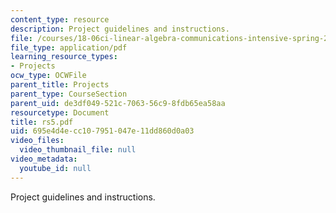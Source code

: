 ```yaml
---
content_type: resource
description: Project guidelines and instructions.
file: /courses/18-06ci-linear-algebra-communications-intensive-spring-2004/695e4d4ecc107951047e11dd860d0a03_rs5.pdf
file_type: application/pdf
learning_resource_types:
- Projects
ocw_type: OCWFile
parent_title: Projects
parent_type: CourseSection
parent_uid: de3df049-521c-7063-56c9-8fdb65ea58aa
resourcetype: Document
title: rs5.pdf
uid: 695e4d4e-cc10-7951-047e-11dd860d0a03
video_files:
  video_thumbnail_file: null
video_metadata:
  youtube_id: null
---
```

Project guidelines and instructions.

